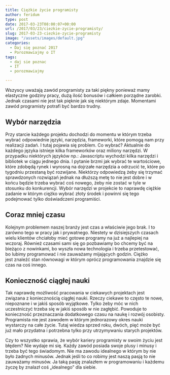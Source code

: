 ```yaml
---
title: Ciężkie życie programisty
author: feridum
type: post
date: 2017-03-23T08:00:07+00:00
url: /2017/03/23/ciezkie-zycie-programisty/
slug: 2017-03-23-ciezkie-zycie-programisty
image: "/assets/images/default.jpg"
categories:
  - Daj się poznać 2017
  - Porozmawiajmy o IT
tags:
  - daj sie poznac
  - IT
  - porozmawiajmy

---
```

Wszyscy uważają zawód programisty za taki piękny ponieważ mamy elastyczne godziny pracy, dużą ilość bonusów i całkiem porządne zarobki. Jednak czasami nie jest tak pięknie jak się niektórym zdaje. Momentami zawód programisty potrafi być bardzo trudny.

## Wybór narzędzia

Przy starcie każdego projektu dochodzi do momentu w którym trzeba wybrać odpowiednie języki, narzędzia, frameworki, które pomogą nam przy realizacji zadań. I tutaj pojawia się problem. Co wybrać? Aktualnie do każdego języka istnieje kilka frameworków oraz miliony narzędzi. W przypadku niektórych języków np.: Javascriptu wychodzi kilka narzędzi i bibliotek w ciągu jednego dnia. I pytanie brzmi jak wybrać te wartościowe, które zdobędą rynek i wyrosną na dojrzałe narzędzia a odrzucić te, które po tygodniu przestaną być rozwijane. Niektórzy odpowiedzą żeby się trzymać sprawdzonych rozwiązań jednak na dłuższą metę to nie jest dobre i w końcu będzie trzeba wybrać coś nowego, żeby nie zostać w tyle w stosunku do konkurencji. Wybór narzędzi w projekcie to naprawdę ciężkie zadanie w którym ciężko wybrać złoty środek i powinni się tego podejmować tylko doświadczeni programiści.

## Coraz mniej czasu

<span lang="en-US">Kolejn</span><span lang="pl">ym problemem naszej branży jest czas a właściwie jego brak. I to zarówno tego w pracy jak i prywatnego. Niestety w dzisiejszych czasach wielu klientów chciałoby mieć gotowe programy na już a najlepiej na wczoraj. Również czasami sami się go pozbawiamy bo chcemy być na bieżąco z nowinkami, bo wyszła nowa technologia i trzeba przetestować, bo lubimy programować i nie zauważamy mijających godzin. Ciężko jest znaleźć stan równowagi w którym oprócz programowania znajdzie się czas na coś innego.</span>

## Konieczność ciągłej nauki

<span lang="en-US">Tak naprawd</span><span lang="pl">ę możliwość pracowania w ciekawych projektach jest związana z koniecznością ciągłej nauki. Rzeczy ciekawe to często te nowe, niepoznane i w jakiś sposób wyjątkowe. Tylko żeby móc w nich uczestniczyć trzeba się w jakiś sposób w nie zagłębić. Powoduje to konieczność przeznaczania dodatkowego czasu na naukę i rozwój osobisty. Programista nie jest zawodem w którym jednorazowy okres nauki wystarczy na całe życie. Tutaj wiedza sprzed roku, dwóch, pięć może być już mało przydatna i potrzebna tylko przy utrzymywaniu starych projektów. </span>

Czy to wszystko sprawia, że wybór kariery programisty w swoim życiu jest błędem? Nie wydaje mi się. Każdy zawód posiada swoje plusy i minusy i trzeba być tego świadomym. Nie ma zawodu idealnego w którym by nie było żadnych minusów. Jednak jeśli to co robimy jest naszą pasją to nie zauważamy minusów. Ja taką pasję znalazłem w programowaniu i każdemu życzę by znalazł coś &#8222;idealnego&#8221; dla siebie.